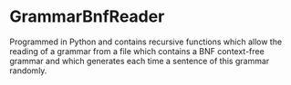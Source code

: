# GrammarBnfReader
Programmed in Python and contains recursive functions which allow the reading of a grammar from a file which contains a BNF context-free grammar and which generates each time a sentence of this grammar randomly.
